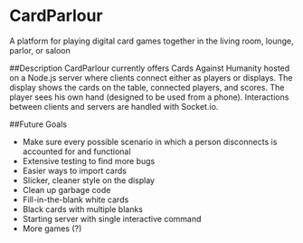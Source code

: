 # CardParlour
A platform for playing digital card games together in the living room, lounge, parlor, or saloon

##Description
CardParlour currently offers Cards Against Humanity hosted on a Node.js server where clients connect either as players or displays.  The display shows the cards on the table, connected players, and scores.  The player sees his own hand (designed to be used from a phone).  Interactions between clients and servers are handled with Socket.io.

##Future Goals
* Make sure every possible scenario in which a person disconnects is accounted for and functional
* Extensive testing to find more bugs
* Easier ways to import cards
* Slicker, cleaner style on the display
* Clean up garbage code
* Fill-in-the-blank white cards
* Black cards with multiple blanks
* Starting server with single interactive command
* More games (?)
